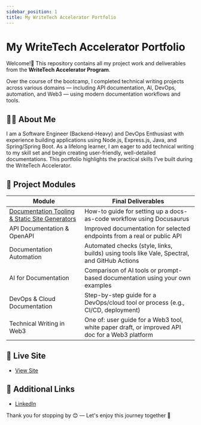 ```yaml
---
sidebar_position: 1
title: My WriteTech Accelerator Portfolio
---
```


# My WriteTech Accelerator Portfolio

 Welcome!👋 This repository contains all my project work and deliverables from the **WriteTech Accelerator Program**.

Over the course of the bootcamp, I completed technical writing projects across various domains — including API documentation, AI, DevOps, automation, and Web3 — using modern documentation workflows and tools.


## 👩‍💻 About Me
I am a Software Engineer (Backend-Heavy) and DevOps Enthusiast with experience building applications using Node.js, Express.js, Java, and Spring/Spring Boot. As a lifelong learner, I am eager to add technical writing to my skill set and begin creating user-friendly, well-detailed documentations. This portfolio highlights the practical skills I’ve built during the WriteTech Accelerator.


## 📁 Project Modules

| Module | Final Deliverables | 
|--------|---------------------|
| [Documentation Tooling & Static Site Generators](/docs/documentation-tooling/intro) | How-to guide for setting up a docs-as-code workflow using Docusaurus 
| API Documentation & OpenAPI |  Improved documentation for selected endpoints from a real or public API 
| Documentation Automation | Automated checks (style, links, builds) using tools like Vale, Spectral, and GitHub Actions 
| AI for Documentation | Comparison of AI tools or prompt-based documentation using your own examples 
| DevOps & Cloud Documentation | Step-by-step guide for a DevOps/cloud tool or process (e.g., CI/CD, deployment) 
| Technical Writing in Web3 | One of: user guide for a Web3 tool, white paper draft, or improved API doc for a Web3 platform 

## 🔗 Live Site
- [View Site](https://writetech-accelerator-portfolio-gra.vercel.app/)

## 🔗 Additional Links
- [LinkedIn](https://www.linkedin.com/in/tcheukounang-grace-6a5169124/)


Thank you for stopping by 😊 — Let's enjoy this journey together 🚀